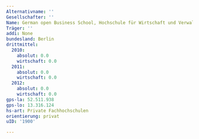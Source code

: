 ```yaml
---
Alternativname: ''
Gesellschafter: ''
Name: German open Business School, Hochschule für Wirtschaft und Verwaltung, Berlin (Priv. FH)
Träger: ''
addi: None
bundesland: Berlin
drittmittel:
  2010:
    absolut: 0.0
    wirtschaft: 0.0
  2011:
    absolut: 0.0
    wirtschaft: 0.0
  2012:
    absolut: 0.0
    wirtschaft: 0.0
gps-la: 52.511.938
gps-lo: 13.316.124
hs-art: Private Fachhochschulen
orientierung: privat
uID: '1900'

---
```


